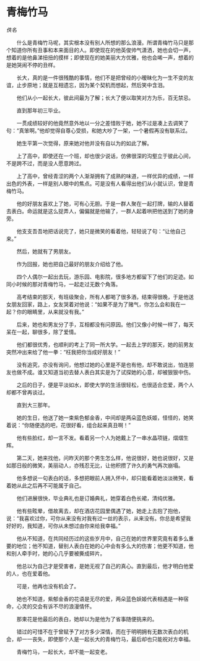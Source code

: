# 青梅竹马

*佚名*

　　什么是青梅竹马呢，其实根本没有别人所想的那么浪漫。所谓青梅竹马只是那个知道你所有丑事和本来面目的人。即使现在的他英俊帅气潇洒，她也会切一声，想着的是他鼻涕扭扭的摸样；即使现在的她美丽大方优雅，他也会唏一声，想着的是她哭闹不停的丑样。

　　长大，真的是一件很残酷的事情，他们不是把曾经的小暧昧化为一生不变的友谊，止步原地；就是互相遗忘，因为某个契机而想起，然后笑中含泪。

　　他们从小一起长大，彼此间最为了解；长大了便以取笑对方为乐，百无禁忌。

　　直到那年初三毕业。

　　一贯成绩较好的他竟然意外地以一分之差惜败于她，她不过是凑上去调笑了句：“真笨啊。”他却觉得自尊心受损，和她大吵了一架，一个暑假再没有联系过。

　　她生平第一次觉得，原来她对他并没有自以为的如此了解。

　　上了高中，即使还在一个班，却也很少说话，仿佛很深的沟壑立于彼此心间，不是跨不过，而是没人愿意跨过。

　　上了高中，曾经青涩的两个人渐渐拥有了成熟的味道，一样优异的成绩，一样出色的外表，一样是别人眼中的焦点。可是没有人看得出他们从小就认识，曾是青梅竹马。

　　他的好朋友喜欢上了她，可有心无胆。于是一群人聚在一起打牌，输的人替着去表白。命运就是这么捉弄人，偏偏就是他输了，一群人起着哄把他送到了她的身旁。

　　他支支吾吾地把话说完了，她只是微笑的看着他，轻轻说了句：“让他自己来。”

　　然后，她就有了男朋友。

　　作为回报，她也把自己最好的朋友介绍给了他。

　　四个人偶尔一起出去玩，游乐园、电影院，很多地方都留下了他们的足迹。如同小时候的那对青梅竹马，一起走过无数个角落。

　　高考结束的那天，有班级聚会，所有人都喝了很多酒，结束得很晚，于是他送女朋友回家，路上，女友哭着对他说：“如果不是为了赌气，你怎么会和我在一起？你的眼睛里，从来就没有我。”

　　后来，她也和男友分了手，互相都没有问原因。他们又像小时候一样了，每天呆在一起，聊很多，除了爱情。

　　他们都很优秀，也顺利的考上了同一所大学。一起去上学的那天，她的前男友突然冲出来给了他一拳：“枉我把你当成好朋友！”

　　没有追究，亦没有询问，他想过她的心里是不是也有他，却不敢说出，怕连朋友也做不成。谁又知道当初去替人表白其实是为了试探她的心意，却被狠狠中伤。

　　之后的日子，便是平淡如水，即使大学的生活很轻松，也很适合恋爱，两个人却都不曾再谈过。

　　直到大三那年。

　　她的生日，他送了她一束紫色郁金香，中间却是两朵蓝色妖姬，怪怪的，她笑着说：“你随便选的吧，花很好看，组合起来真丑啊！”

　　他有些脸红，却一言不发。看着另一个人为她戴上了一串水晶项链，熠熠生辉。

　　第二天，她来找他，问昨天的那个男生怎么样，他说很好，她也说很好，又是如那日般的微笑，美丽动人，亦残忍无比，让他积攒了许久的勇气再次崩塌。

　　他多想说一句表白的话，多想把眼前人拥入怀中，却只能看着她淡淡微笑，看着她从此之后再不可能属于自己。

　　他们进展很快，毕业典礼也是订婚典礼，她穿着白色长裙，清纯优雅。

　　他有些眩晕，借故离去，却在酒店花园里偶遇了她，她走上去抱了抱他，说：“我喜欢过你，可你从来没有对我有过一丝的表示，从来没有。你总是希望我好好的，我知道，可你从未想过由你来给我幸福。”

　　他从不知道，在共同经历过的这些岁月中，自己在她的世界里究竟有着多么重要的地位；他不知道，替别人表白在她的心中会有多么大的伤害；他更不知道，他和别人牵手时，她的心几乎要被撕成碎片。

　　他总以为自己才是受害者，是她无视了自己的真心。直到最后，他才明白他爱的人，也在爱着他。

　　可是，他再也没有机会了。

　　她也不知道，紫郁金香的花语是无尽的爱，两朵蓝色妖姬代表相遇是一种宿命，心灵的交会有诉不尽的浪漫情怀。

　　那束花是他最后的表白，她却以为是他为了省事随便挑来的。

　　错过的可惜不在于曾赋予了对方多少深情，而在于明明拥有无数次表白的机会，却一一丧失，即使那个人是一起长大的青梅竹马，最后却也只能祝对方幸福。

　　青梅竹马，一起长大，却不能一起变老。